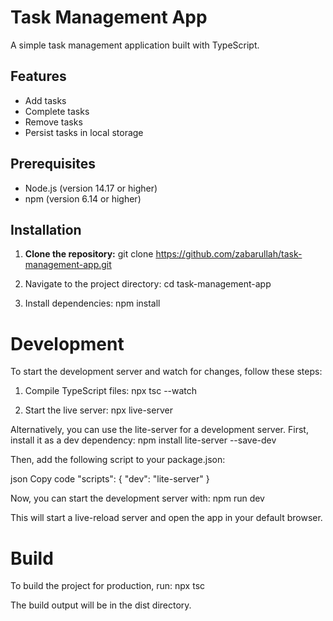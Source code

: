 # Task Management App

A simple task management application built with TypeScript. 

## Features
- Add tasks
- Complete tasks
- Remove tasks
- Persist tasks in local storage

## Prerequisites
- Node.js (version 14.17 or higher)
- npm (version 6.14 or higher)

## Installation

1. **Clone the repository:**
git clone https://github.com/zabarullah/task-management-app.git

2. Navigate to the project directory:
cd task-management-app

3. Install dependencies:
npm install


# Development
To start the development server and watch for changes, follow these steps:

1. Compile TypeScript files:
npx tsc --watch

2. Start the live server:
npx live-server

Alternatively, you can use the lite-server for a development server. First, install it as a dev dependency:
npm install lite-server --save-dev

Then, add the following script to your package.json:

json
Copy code
"scripts": {
  "dev": "lite-server"
}

Now, you can start the development server with:
npm run dev

This will start a live-reload server and open the app in your default browser.

# Build
To build the project for production, run:
npx tsc

The build output will be in the dist directory.